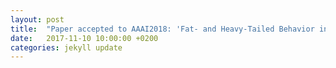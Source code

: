 ```yaml
---
layout: post
title:  "Paper accepted to AAAI2018: 'Fat- and Heavy-Tailed Behavior in Satisficing Planning'"
date:   2017-11-10 10:00:00 +0200
categories: jekyll update
---
```


